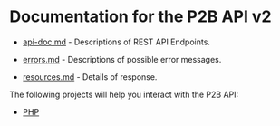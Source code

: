 # Documentation for the P2B API v2

* [api-doc.md](./api-doc.md) - 	Descriptions of REST API Endpoints.

* [errors.md](./errors.md) - Descriptions of possible error messages.

* [resources.md](./resources.md) - Details of response.


The following projects will help you interact with the P2B API:

* [PHP](https://github.com/P2B-team/php-p2b-api)
